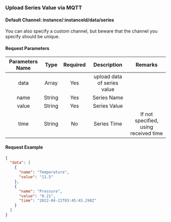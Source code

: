 ### Upload Series Value via MQTT

#### Default Channel: instance/:instanceId/data/series
You can also specify a custom channel, but beware that the channel you specify should be unique.

#### Request Parameters

| Parameters Name  |  Type  | Required |         Description         |                Remarks                |
|:----------------:|:------:|:--------:|:---------------------------:|:-------------------------------------:|
|       data       | Array  |   Yes    | upload data of series value |                                       |
|       name       | String |   Yes    |         Series Name         |                                       |
|      value       | String |   Yes    |        Series Value         |                                       |
|       time       | String |    No    |         Series Time         | If not specified, using received time |

#### Request Example

```json
{
  "data": [
    {
      "name": "Temperature",
      "value": "11.5"
    },
    {
      "name": "Pressure",
      "value": "0.21",
      "time": "2022-04-21T03:45:45.298Z"
    }
  ]
}
```